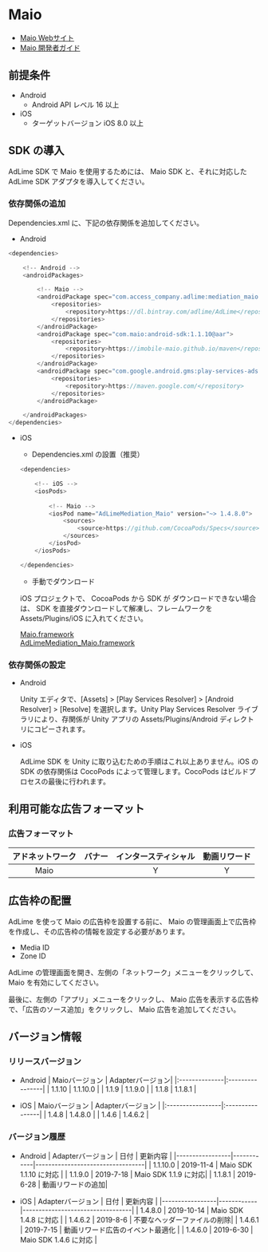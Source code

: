# Maio
- [Maio Webサイト](https://maio.jp/)
- [Maio 開発者ガイド](https://github.com/imobile-maio/maio-Unity-Plugin)

## 前提条件
- Android
    - Android API レベル 16 以上
- iOS
    - ターゲットバージョン iOS 8.0 以上

## SDK の導入
AdLime SDK で Maio を使用するためには、 Maio SDK と、それに対応した AdLime SDK アダプタを導入してください。

### 依存関係の追加
Dependencies.xml に、下記の依存関係を追加してください。
- Android
```csharp
<dependencies>

    <!-- Android -->
    <androidPackages>

        <!-- Maio -->
        <androidPackage spec="com.access_company.adlime:mediation_maio:1.1.10.0">
            <repositories>
                <repository>https://dl.bintray.com/adlime/AdLime</repository>
            </repositories>
        </androidPackage>
        <androidPackage spec="com.maio:android-sdk:1.1.10@aar">
            <repositories>
                <repository>https://imobile-maio.github.io/maven</repository>
            </repositories>
        </androidPackage>
        <androidPackage spec="com.google.android.gms:play-services-ads:17.2.1">
            <repositories>
                <repository>https://maven.google.com/</repository>
            </repositories>
        </androidPackage>

    </androidPackages>
</dependencies>
```

- iOS
    - Dependencies.xml の設置（推奨）
    ```csharp
    <dependencies>

        <!-- iOS -->
        <iosPods>
        
            <!-- Maio -->
            <iosPod name="AdLimeMediation_Maio" version="~> 1.4.8.0">
                <sources>
                    <source>https://github.com/CocoaPods/Specs</source>
                </sources>
            </iosPod>
        </iosPods>

    </dependencies>
    ```

    - 手動でダウンロード

    iOS プロジェクトで、 CocoaPods から SDK が ダウンロードできない場合は、 SDK を直接ダウンロードして解凍し、フレームワークを Assets/Plugins/iOS に入れてください。
    
    [Maio.framework](https://github.com/imobile-maio/maio-iOS-SDK/releases/download/v1.4.8/Maio.framework.zip)<br>
    [AdLimeMediation_Maio.framework](https://github.com/Ham-mer/AdLime-iOS-Pub/raw/master/DownloadZip/AdLimeMediation_Maio/1.4.8.0.zip)

### 依存関係の設定
- Android

    Unity エディタで、[Assets] > [Play Services Resolver] > [Android Resolver] > [Resolve] を選択します。Unity Play Services Resolver ライブラリにより、存関係が Unity アプリの Assets/Plugins/Android ディレクトリにコピーされます。

- iOS

    AdLime SDK を Unity に取り込むための手順はこれ以上ありません。iOS の SDK の依存関係は CocoPods によって管理します。CocoPods はビルドプロセスの最後に行われます。

## 利用可能な広告フォーマット

### 広告フォーマット
|アドネットワーク|バナー|インタースティシャル|動画リワード |
|:-----:|:----:|:----------:|:------:|
|Maio   |      | Y          |Y       |

## 広告枠の配置
AdLime を使って Maio の広告枠を設置する前に、 Maio の管理画面上で広告枠を作成し、その広告枠の情報を設定する必要があります。
- Media ID
- Zone ID

AdLime の管理画面を開き、左側の「ネットワーク」メニューをクリックして、 Maio を有効にしてください。

最後に、左側の「アプリ」メニューをクリックし、 Maio 広告を表示する広告枠で、「広告のソース追加」をクリックし、 Maio 広告を追加してください。

## バージョン情報

### リリースバージョン
- Android
    | Maioバージョン  | Adapterバージョン|
    |:--------------|:----------------|
    | 1.1.10        | 1.1.10.0        |
    | 1.1.9         | 1.1.9.0         |
    | 1.1.8         | 1.1.8.1         |

- iOS
    | Maioバージョン     | Adapterバージョン |
    |:-----------------|:----------------|
    | 1.4.8            | 1.4.8.0         |
    | 1.4.6            | 1.4.6.2         |

### バージョン履歴
- Android
    | Adapterバージョン | 日付       | 更新内容                    |
    |-----------------|------------|----------------------------------|
    | 1.1.10.0        | 2019-11-4  | Maio SDK 1.1.10 に対応     | 
    | 1.1.9.0         | 2019-7-18  | Maio SDK 1.1.9 に対応|
    | 1.1.8.1         | 2019-6-28  | 動画リワードの追加|

- iOS
    | Adapterバージョン | 日付       | 更新内容                    |
    |-----------------|------------|----------------------------------|
    | 1.4.8.0         | 2019-10-14  | Maio SDK 1.4.8 に対応   |
    | 1.4.6.2         | 2019-8-6   | 不要なヘッダーファイルの削除|
    | 1.4.6.1         | 2019-7-15  | 動画リワード広告のイベント最適化             |
    | 1.4.6.0         | 2019-6-30  | Maio SDK 1.4.6 に対応   |
